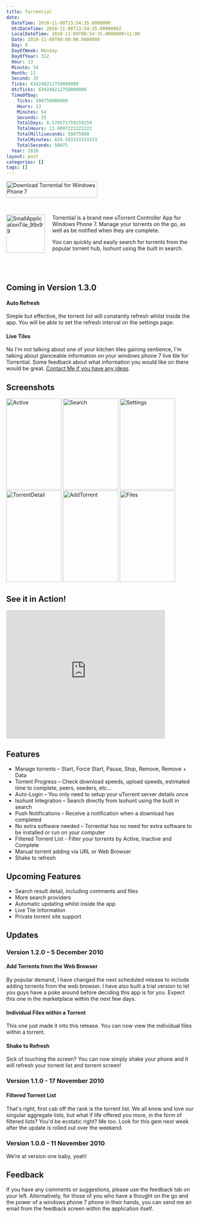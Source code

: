 ```yaml
---
title: Torrential
date:
  DateTime: 2010-11-08T13:54:35.0000000
  UtcDateTime: 2010-11-08T13:54:35.0000000Z
  LocalDateTime: 2010-11-09T00:54:35.0000000+11:00
  Date: 2010-11-08T00:00:00.0000000
  Day: 8
  DayOfWeek: Monday
  DayOfYear: 312
  Hour: 13
  Minute: 54
  Month: 11
  Second: 35
  Ticks: 634248212750000000
  UtcTicks: 634248212750000000
  TimeOfDay:
    Ticks: 500750000000
    Hours: 13
    Minutes: 54
    Seconds: 35
    TotalDays: 0.579571759259259
    TotalHours: 13.9097222222222
    TotalMilliseconds: 50075000
    TotalMinutes: 834.583333333333
    TotalSeconds: 50075
  Year: 2010
layout: post
categories: []
tags: []
---
```


<p><a title="Download Torrential for Windows Phone 7" href="http://social.zune.net/redirect?type=phoneApp&amp;id=399b34ba-3eeb-df11-9264-00237de2db9e"><img style="border-right-width: 0px; display: inline; border-top-width: 0px; border-bottom-width: 0px; border-left-width: 0px" title="Download Torrential for Windows Phone 7" border="0" alt="Download Torrential for Windows Phone 7" src="http://benjii.me/wp-content/uploads/2010/11/wp7_English_480x80_blue2.png" width="244" height="44" /></a></p>  <p>&#160;</p>  <p><a title="Download Torrential for Windows Phone 7" href="http://social.zune.net/redirect?type=phoneApp&amp;id=399b34ba-3eeb-df11-9264-00237de2db9e"><img style="border-bottom: 0px; border-left: 0px; margin: 0px 20px 0px 0px; display: inline; border-top: 0px; border-right: 0px" title="SmallApplicationTile_99x99" border="0" alt="SmallApplicationTile_99x99" align="left" src="http://benjii.me/wp-content/uploads/2010/12/SmallApplicationTile_99x991.png" width="103" height="103" /></a> Torrential is a brand new uTorrent Controller App for Windows Phone 7. Manage your torrents on the go, as well as be notified when they are complete.</p>  <p>You can quickly and easily search for torrents from the popular torrent hub, Isohunt using the built in search.</p>  <h2>&#160;</h2>  <h2>Coming in Version 1.3.0</h2>  <h4>Auto Refresh</h4>  <p>Simple but effective, the torrent list will constantly refresh whilst inside the app. You will be able to set the refresh interval on the settings page.</p>  <h4>Live Tiles</h4>  <p>No I'm not talking about one of your kitchen tiles gaining sentience, I'm talking about glanceable information on your windows phone 7 live tile for Torrential. Some feedback about what information you would like on there would be great. <a title="Contact Me" href="../contact-me/">Contact Me if you have any ideas</a>.</p>  <h2>Screenshots</h2>  <p><a href="http://benjii.me/wp-content/uploads/2010/11/Active.png"><img style="border-right-width: 0px; display: inline; border-top-width: 0px; border-bottom-width: 0px; border-left-width: 0px" title="Active" border="0" alt="Active" src="http://benjii.me/wp-content/uploads/2010/11/Active_thumb.png" width="148" height="244" /></a> <a href="http://benjii.me/wp-content/uploads/2010/11/Search2.png"><img style="border-right-width: 0px; display: inline; border-top-width: 0px; border-bottom-width: 0px; border-left-width: 0px" title="Search" border="0" alt="Search" src="http://benjii.me/wp-content/uploads/2010/11/Search_thumb1.png" width="148" height="244" /></a> <a href="http://benjii.me/wp-content/uploads/2010/11/Settings2.png"><img style="border-right-width: 0px; display: inline; border-top-width: 0px; border-bottom-width: 0px; border-left-width: 0px" title="Settings" border="0" alt="Settings" src="http://benjii.me/wp-content/uploads/2010/11/Settings_thumb1.png" width="148" height="244" /></a> <a href="http://benjii.me/wp-content/uploads/2010/11/TorrentDetail2.png"><img style="border-right-width: 0px; display: inline; border-top-width: 0px; border-bottom-width: 0px; border-left-width: 0px" title="TorrentDetail" border="0" alt="TorrentDetail" src="http://benjii.me/wp-content/uploads/2010/11/TorrentDetail_thumb1.png" width="148" height="244" /></a> <a href="http://benjii.me/wp-content/uploads/2010/12/AddTorrent1.png"><img style="border-bottom: 0px; border-left: 0px; display: inline; border-top: 0px; border-right: 0px" title="AddTorrent" border="0" alt="AddTorrent" src="http://benjii.me/wp-content/uploads/2010/12/AddTorrent_thumb1.png" width="148" height="244" /></a> <a href="http://benjii.me/wp-content/uploads/2010/12/Files1.png"><img style="border-bottom: 0px; border-left: 0px; display: inline; border-top: 0px; border-right: 0px" title="Files" border="0" alt="Files" src="http://benjii.me/wp-content/uploads/2010/12/Files_thumb1.png" width="148" height="244" /></a> </p>  <h2>See it in Action!</h2> <object classid="clsid:d27cdb6e-ae6d-11cf-96b8-444553540000" width="425" height="344" codebase="http://download.macromedia.com/pub/shockwave/cabs/flash/swflash.cab#version=6,0,40,0"> <param name="allowFullScreen" value="true" /> <param name="allowscriptaccess" value="always" /> <param name="src" value="http://www.youtube.com/v/OupQbrGmaXk?hl=en&amp;fs=1" /> <param name="allowfullscreen" value="true" /> <embed type="application/x-shockwave-flash" width="425" height="344" src="http://www.youtube.com/v/OupQbrGmaXk?hl=en&amp;fs=1" allowscriptaccess="always" allowfullscreen="true"></embed> </object>  <h2>Features</h2>  <ul>   <li>Manage torrents – Start, Force Start, Pause, Stop, Remove, Remove + Data </li>    <li>Torrent Progress – Check download speeds, upload speeds, estimated time to complete, peers, seeders, etc… </li>    <li>Auto-Login – You only need to setup your uTorrent server details once </li>    <li>Isohunt Integration – Search directly from Isohunt using the built in search </li>    <li>Push Notifications – Receive a notification when a download has completed </li>    <li>No extra software needed – Torrential has no need for extra software to be installed or run on your computer </li>    <li>Filtered Torrent List - Filter your torrents by Active, Inactive and Complete </li>    <li>Manual torrent adding via URL or Web Browser </li>    <li>Shake to refresh</li> </ul>  <h2>Upcoming Features</h2>  <ul>   <li>Search result detail, including comments and files </li>    <li>More search providers </li>    <li>Automatic updating whilst inside the app </li>    <li>Live Tile Information </li>    <li>Private torrent site support</li> </ul>  <h2>Updates</h2>  <h3>Version 1.2.0 – 5 December 2010</h3>  <h4>Add Torrents from the Web Browser</h4>  <p>By popular demand, I have changed the next scheduled release to include adding torrents from the web browser. I have also built a trial version to let you guys have a poke around before deciding this app is for you. Expect this one in the marketplace within the next few days.</p>  <h4>Individual Files within a Torrent</h4>  <p>This one just made it into this release. You can now view the individual files within a torrent.</p>  <h4>Shake to Refresh</h4>  <p>Sick of touching the screen? You can now simply shake your phone and it will refresh your torrent list and torrent screen!</p>  <h3>Version 1.1.0 - 17 November 2010</h3>  <h4>Filtered Torrent List</h4>  <p>That's right, first cab off the rank is the torrent list. We all know and love our singular aggregate lists, but what if life offered you more, in the form of filtered lists? You'd be ecstatic right? Me too. Look for this gem next week after the update is rolled out over the weekend.</p>  <h3>Version 1.0.0 - 11 November 2010</h3>  <p>We’re at version one baby, yeah!</p>  <h2>Feedback</h2>  <p>If you have any comments or suggestions, please use the feedback tab on your left. Alternatively, for those of you who have a thought on the go and the power of a windows phone 7 phone in their hands, you can send me an email from the feedback screen within the application itself.</p> <script type="text/javascript">
var uservoiceOptions = {
  /* required */
  key: 'torrential',
  host: 'torrential.uservoice.com', 
  forum: '88381',
  showTab: true,  
  /* optional */
  alignment: 'left',
  background_color:'#f00', 
  text_color: 'white',
  hover_color: '#06C',
  lang: 'en'
};
function _loadUserVoice() {
  var s = document.createElement('script');
  s.setAttribute('type', 'text/javascript');
  s.setAttribute('src', ("https:" == document.location.protocol ? "https://" : "http://") + "cdn.uservoice.com/javascripts/widgets/tab.js");
  document.getElementsByTagName('head')[0].appendChild(s);
}
_loadSuper = window.onload;
window.onload = (typeof window.onload != 'function') ? _loadUserVoice : function() { _loadSuper(); _loadUserVoice(); };
</script>